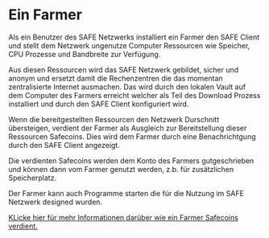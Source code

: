 # Ein Farmer

Als ein Benutzer des SAFE Netzwerks installiert ein Farmer den SAFE Client und stellt dem Netzwerk ungenutze Computer Ressourcen wie Speicher, CPU Prozesse und Bandbreite zur Verfügung.

Aus diesen Ressourcen wird das SAFE Netzwerk gebildet, sicher und anonym und ersetzt damit die Rechenzentren die das momentan zentralisierte Internet ausmachen. Das wird durch den lokalen Vault auf dem Computer des Farmers erreicht welcher als Teil des Download Prozess installiert und durch den SAFE Client konfiguriert wird.

Wenn die bereitgestellten Ressourcen den Netzwerk Durschnitt übersteigen, verdient der Farmer als Ausgleich zur Bereitstellung dieser Ressourcen Safecoins. Dies wird dem Farmer durch eine Benachrichtgung durch den SAFE Client angezeigt.

Die verdienten Safecoins werden dem Konto des Farmers gutgeschrieben und können dann vom Farmer genutzt werden, z.b. für zusätzlichen Speicherplatz.

Der Farmer kann auch Programme starten die für die Nutzung im SAFE Netzwerk designed wurden.


[KLicke hier für mehr Informationen darüber wie ein Farmer Safecoins verdient.](https://www.youtube.com/watch?v=qpyT6VpdBMQ)
